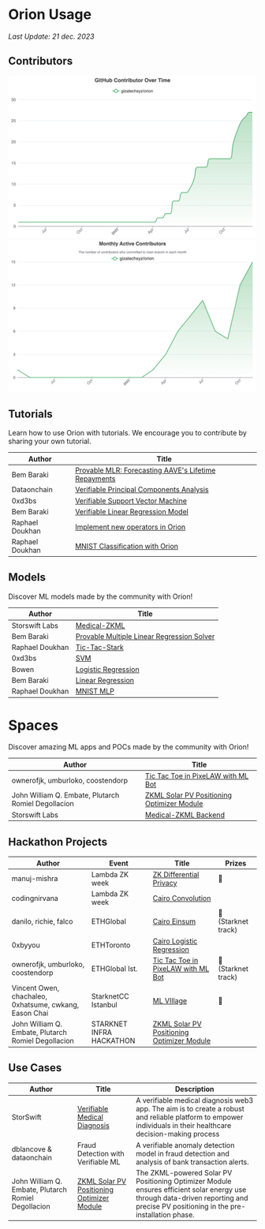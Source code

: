 # Orion Usage

*Last Update: 21 dec. 2023*

## Contributors

![alt text](docs/images/contributor.png)
![alt text](docs/images/active-contributor.png)

## Tutorials

Learn how to use Orion with tutorials. We encourage you to contribute by sharing your own tutorial.

| Author          | Title                                                                                                                                                   |
| --------------- | ------------------------------------------------------------------------------------------------------------------------------------------------------- |
| Bem Baraki      | [Provable MLR: Forecasting AAVE's Lifetime Repayments](https://orion.gizatech.xyz/academy/tutorials/provable-mlr-forecasting-aaves-lifetime-repayments) |
| Dataonchain     | [Verifiable Principal Components Analysis](https://orion.gizatech.xyz/academy/tutorials/verifiable-principal-components-analysis)                       |
| 0xd3bs          | [Verifiable Support Vector Machine](https://orion.gizatech.xyz/academy/tutorials/verifiable-support-vector-machine)                                     |
| Bem Baraki      | [Verifiable Linear Regression Model](https://orion.gizatech.xyz/academy/tutorials/verifiable-linear-regression-model-in-orion)                          |
| Raphael Doukhan | [Implement new operators in Orion](https://orion.gizatech.xyz/academy/tutorials/implement-new-operators-in-orion)                                       |
| Raphael Doukhan | [MNIST Classification with Orion](https://orion.gizatech.xyz/academy/tutorials/mnist-classification-with-orion)                                         |

## Models

Discover ML models made by the community with Orion!

| Author          | Title                                                                                                                                               |
| --------------- | --------------------------------------------------------------------------------------------------------------------------------------------------- |
| Storswift  Labs | [Medical-ZKML](https://github.com/storswiftlabs/Medical-ZKML-Orion)                                                                                 |
| Bem Baraki      | [Provable Multiple Linear Regression Solver](https://github.com/gizatechxyz/Orion-Hub/tree/main/finance/provable_multiple_linear_regression_solver) |
| Raphael Doukhan | [Tic-Tac-Stark](https://github.com/gizatechxyz/Tic-Tac-Stark)                                                                                       |
| 0xd3bs          | [SVM](https://github.com/gizatechxyz/orion_tutorials/blob/main/verifiable_support_vector_machine/notebooks/svm.ipynb)                               |
| Bowen           | [Logistic Regression](https://github.com/bowenyou/cairo-logistic-regression)                                                                        |
| Bem Baraki      | [Linear Regression](https://github.com/BemTG/Verifiable-Linear-Regression-)                                                                         |
| Raphael Doukhan | [MNIST MLP](https://github.com/gizatechxyz/orion_tutorials/blob/main/mnist_nn/QAT_MNIST_MLP.ipynb)                                                  |

# Spaces 

Discover amazing ML apps and POCs made by the community with Orion!

| Author                                              | Title                                                                                                                                                      |
| --------------------------------------------------- | ---------------------------------------------------------------------------------------------------------------------------------------------------------- |
| ownerofjk, umburloko, coostendorp                   | [Tic Tac Toe in PixeLAW with ML Bot](https://github.com/OwnerOfJK/TicTacToeAgent/tree/main)                                                                |
| John William Q. Embate, Plutarch Romiel Degollacion | [ZKML Solar PV Positioning Optimizer Module](https://taikai.network/starkware/hackathons/starknet-infra-hackathon/projects/clpnv5gav00d6x401lol9jaf8/idea) |
| Storswift     Labs                                  | [Medical-ZKML Backend](https://github.com/storswiftlabs/medical-validityML-backend)                                                                        |

## Hackathon Projects

| Author                                                 | Event                    | Title                                                                                                                                                      | Prizes             |
| ------------------------------------------------------ | ------------------------ | ---------------------------------------------------------------------------------------------------------------------------------------------------------- | ------------------ |
| manuj-mishra                                           | Lambda ZK week           | [ZK Differential Privacy](https://github.com/manuj-mishra/zkdiffpriv)                                                                                      | 🏅                  |
| codingnirvana                                          | Lambda ZK week           | [Cairo Convolution ](https://github.com/gizatechxyz/orion/pull/160)                                                                                        |                    |
| danilo, richie, falco                                  | ETHGlobal                | [Cairo Einsum](https://x.com/danilowhk2/status/1683138159985545216?s=20)                                                                                   | 🥇 (Starknet track) |
| 0xbyyou                                                | ETHToronto               | [Cairo Logistic Regression](https://x.com/gizatechxyz/status/1695016787698417770?s=20)                                                                     |                    |
| ownerofjk, umburloko, coostendorp                      | ETHGlobal Ist.           | [Tic Tac Toe in PixeLAW with ML Bot](https://github.com/OwnerOfJK/TicTacToeAgent/tree/main)                                                                | 🥇 (Starknet track) |
| Vincent Owen, chachaleo, 0xhatsume, cwkang, Eason Chai | StarknetCC Istanbul      | [ML VIllage](https://github.com/ML-Village/ML-Village-Backend)                                                                                             | 🥈                  |
| John William Q. Embate, Plutarch Romiel Degollacion    | STARKNET INFRA HACKATHON | [ZKML Solar PV Positioning Optimizer Module](https://taikai.network/starkware/hackathons/starknet-infra-hackathon/projects/clpnv5gav00d6x401lol9jaf8/idea) |                    |

## Use Cases 

| Author                                              | Title                                                                                                                                                      | Description                                                                                                                                                                       |
| --------------------------------------------------- | ---------------------------------------------------------------------------------------------------------------------------------------------------------- | --------------------------------------------------------------------------------------------------------------------------------------------------------------------------------- |
| StorSwift                                           | [Verifiable Medical Diagnosis](https://balanced-pizza-fc8.notion.site/Medical-zkML-Checklist-66844a082d4e49ee94d4d7f960fd22e6)                             | A verifiable medical diagnosis web3 app. The aim is to create a robust and reliable platform to empower individuals in their healthcare decision-making process                   |
| dblancove & dataonchain                             | Fraud Detection with Verifiable ML                                                                                                                         | A verifiable anomaly detection model in fraud detection and analysis of bank transaction alerts.                                                                                  |
| John William Q. Embate, Plutarch Romiel Degollacion | [ZKML Solar PV Positioning Optimizer Module](https://taikai.network/starkware/hackathons/starknet-infra-hackathon/projects/clpnv5gav00d6x401lol9jaf8/idea) | The ZKML-powered Solar PV Positioning Optimizer Module ensures efficient solar energy use through data-driven reporting and precise PV positioning in the pre-installation phase. |
